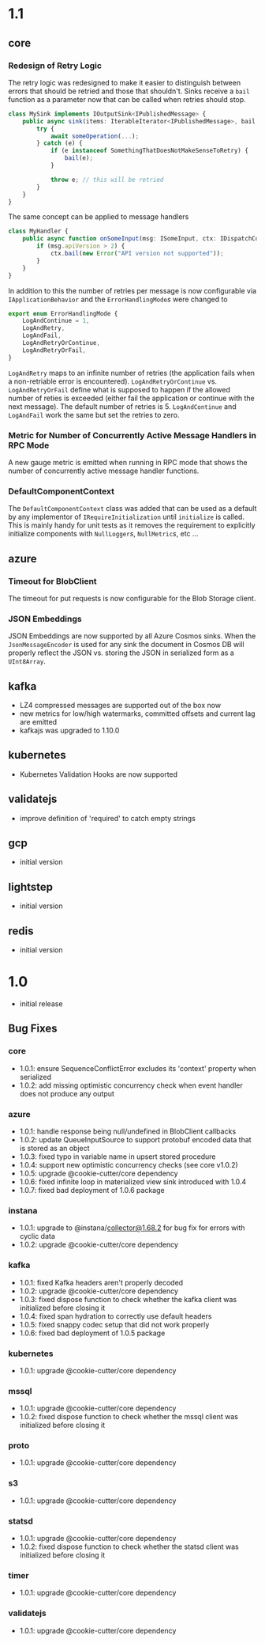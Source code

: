 # 1.1

## core

### Redesign of Retry Logic

The retry logic was redesigned to make it easier to distinguish between errors that should be retried and those that shouldn't. Sinks receive a `bail` function as a parameter now that can be called when retries should stop.

```typescript
class MySink implements IOutputSink<IPublishedMessage> {
    public async sink(items: IterableIterator<IPublishedMessage>, bail: (err: any) => never) {
        try {
            await someOperation(...);
        } catch (e) {
            if (e instanceof SomethingThatDoesNotMakeSenseToRetry) {
                bail(e);
            }

            throw e; // this will be retried
        }
    }
}
```

The same concept can be applied to message handlers

```typescript
class MyHandler {
    public async function onSomeInput(msg: ISomeInput, ctx: IDispatchContext) {
        if (msg.apiVersion > 2) {
            ctx.bail(new Error("API version not supported"));
        }
    }
}
```

In addition to this the number of retries per message is now configurable via `IApplicationBehavior` and the `ErrorHandlingMode`_s_ were changed to

```typescript
export enum ErrorHandlingMode {
    LogAndContinue = 1,
    LogAndRetry,
    LogAndFail,
    LogAndRetryOrContinue,
    LogAndRetryOrFail,
}
```

`LogAndRetry` maps to an infinite number of retries (the application fails when a non-retriable error is encountered). `LogAndRetryOrContinue` vs. `LogAndRetryOrFail` define what is supposed to happen if the allowed number of reties is exceeded (either fail the application or continue with the next message). The default number of retries is 5. `LogAndContinue` and `LogAndFail` work the same but set the retries to zero.

### Metric for Number of Concurrently Active Message Handlers in RPC Mode

A new gauge metric is emitted when running in RPC mode that shows the number of concurrently active message handler functions.

### DefaultComponentContext

The `DefaultComponentContext` class was added that can be used as a default by any implementor of `IRequireInitialization` until `initialize` is called. This is mainly handy for unit tests as it removes the requirement to explicitly initialize components with `NullLogger`_s_, `NullMetric`_s_, etc ...

## azure

### Timeout for BlobClient

The timeout for put requests is now configurable for the Blob Storage client.

### JSON Embeddings

JSON Embeddings are now supported by all Azure Cosmos sinks. When the `JsonMessageEncoder` is used for any sink the document in Cosmos DB will properly reflect the JSON vs. storing the JSON in serialized form as a `UInt8Array`.

## kafka

* LZ4 compressed messages are supported out of the box now
* new metrics for low/high watermarks, committed offsets and current lag are emitted
* kafkajs was upgraded to 1.10.0

## kubernetes

* Kubernetes Validation Hooks are now supported

## validatejs

* improve definition of 'required' to catch empty strings

## gcp

* initial version

## lightstep

* initial version

## redis

* initial version

# 1.0

* initial release

## Bug Fixes

### core

* 1.0.1: ensure SequenceConflictError excludes its 'context' property when serialized
* 1.0.2: add missing optimistic concurrency check when event handler does not produce any output

### azure

* 1.0.1: handle response being null/undefined in BlobClient callbacks
* 1.0.2: update QueueInputSource to support protobuf encoded data that is stored as an object
* 1.0.3: fixed typo in variable name in upsert stored procedure
* 1.0.4: support new optimistic concurrency checks (see core v1.0.2)
* 1.0.5: upgrade @cookie-cutter/core dependency
* 1.0.6: fixed infinite loop in materialized view sink introduced with 1.0.4
* 1.0.7: fixed bad deployment of 1.0.6 package

### instana

* 1.0.1: upgrade to @instana/collector@1.68.2 for bug fix for errors with cyclic data
* 1.0.2: upgrade @cookie-cutter/core dependency

### kafka

* 1.0.1: fixed Kafka headers aren't properly decoded
* 1.0.2: upgrade @cookie-cutter/core dependency
* 1.0.3: fixed dispose function to check whether the kafka client was initialized before closing it
* 1.0.4: fixed span hydration to correctly use default headers
* 1.0.5: fixed snappy codec setup that did not work properly
* 1.0.6: fixed bad deployment of 1.0.5 package

### kubernetes

* 1.0.1: upgrade @cookie-cutter/core dependency

### mssql

* 1.0.1: upgrade @cookie-cutter/core dependency
* 1.0.2: fixed dispose function to check whether the mssql client was initialized before closing it

### proto

* 1.0.1: upgrade @cookie-cutter/core dependency

### s3

* 1.0.1: upgrade @cookie-cutter/core dependency

### statsd

* 1.0.1: upgrade @cookie-cutter/core dependency
* 1.0.2: fixed dispose function to check whether the statsd client was initialized before closing it

### timer

* 1.0.1: upgrade @cookie-cutter/core dependency

### validatejs

* 1.0.1: upgrade @cookie-cutter/core dependency
